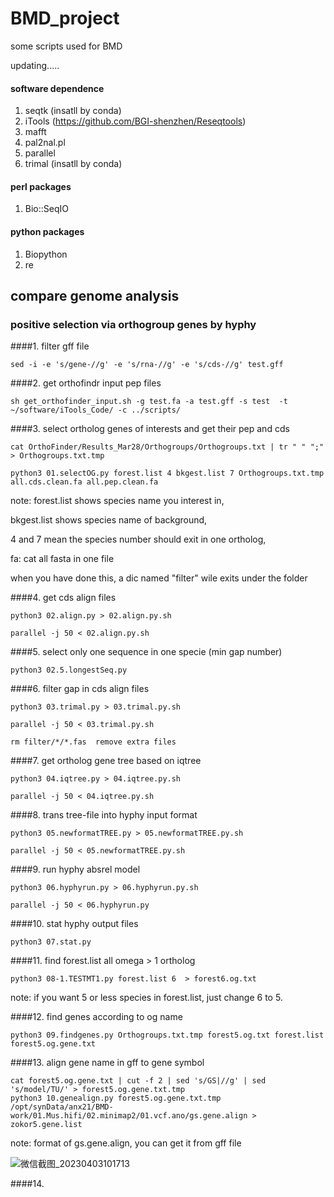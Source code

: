 # BMD_project
some scripts used for BMD

updating.....

#### software dependence
1. seqtk (insatll by conda)
2. iTools (https://github.com/BGI-shenzhen/Reseqtools)
3. mafft
4. pal2nal.pl
5. parallel
6. trimal (insatll by conda)
#### perl packages
1. Bio::SeqIO

#### python packages
1. Biopython
2. re

## compare genome analysis

### positive selection via orthogroup genes by hyphy
####1. filter gff file  

`sed -i -e 's/gene-//g' -e 's/rna-//g' -e 's/cds-//g' test.gff`

####2. get orthofindr input pep files 

`sh get_orthofinder_input.sh -g test.fa -a test.gff -s test  -t ~/software/iTools_Code/ -c ../scripts/`

####3. select ortholog genes of interests and get their pep and cds

```
cat OrthoFinder/Results_Mar28/Orthogroups/Orthogroups.txt | tr " " ";"  > Orthogroups.txt.tmp 

python3 01.selectOG.py forest.list 4 bkgest.list 7 Orthogroups.txt.tmp all.cds.clean.fa all.pep.clean.fa
```

note:  forest.list shows species name you interest in,

   bkgest.list shows species name of background,
       
   4 and 7 mean the species number should exit in one ortholog,
        
   fa: cat all fasta in one file

   when you have done this, a dic named "filter" wile exits under the folder

####4. get cds align files

```
python3 02.align.py > 02.align.py.sh

parallel -j 50 < 02.align.py.sh
```

####5. select only one sequence in one specie (min gap number)

```
python3 02.5.longestSeq.py
```

####6. filter gap in cds align files 

```
python3 03.trimal.py > 03.trimal.py.sh

parallel -j 50 < 03.trimal.py.sh

rm filter/*/*.fas  remove extra files 
```

####7. get ortholog gene tree based on iqtree

```
python3 04.iqtree.py > 04.iqtree.py.sh

parallel -j 50 < 04.iqtree.py.sh
```

####8. trans tree-file into hyphy input format

```
python3 05.newformatTREE.py > 05.newformatTREE.py.sh

parallel -j 50 < 05.newformatTREE.py.sh
```

####9. run hyphy absrel model

```
python3 06.hyphyrun.py > 06.hyphyrun.py.sh

parallel -j 50 < 06.hyphyrun.py
```

####10. stat hyphy output files 

```
python3 07.stat.py
```

####11. find forest.list all omega > 1 ortholog

```
python3 08-1.TESTMT1.py forest.list 6  > forest6.og.txt
```

note: if you want 5 or less species in forest.list, just change 6 to 5.

####12. find genes according to og name 

```
python3 09.findgenes.py Orthogroups.txt.tmp forest5.og.txt forest.list forest5.og.gene.txt
```

####13. align gene name in gff to gene symbol

```
cat forest5.og.gene.txt | cut -f 2 | sed 's/GS|//g' | sed 's/model/TU/' > forest5.og.gene.txt.tmp
python3 10.genealign.py forest5.og.gene.txt.tmp /opt/synData/anx21/BMD-work/01.Mus.hifi/02.minimap2/01.vcf.ano/gs.gene.align > zokor5.gene.list
```

note: format of gs.gene.align, you can get it from gff file

![微信截图_20230403101713](https://user-images.githubusercontent.com/68643810/229396669-73d796cb-5d0e-4d7f-bb34-9c0439371617.png)

####14. 
